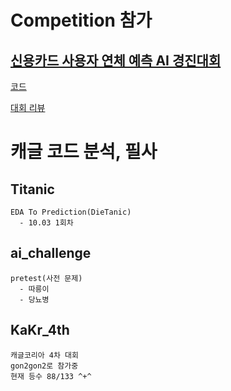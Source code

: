 # Competition 참가
  ## <a href="https://dacon.io/competitions/official/235713/overview/description">신용카드 사용자 연체 예측 AI 경진대회</a>
  
  <a href="">코드</a>
  
  <a href="not_yet">대회 리뷰</a>
  
  ### 

# 캐글 코드 분석, 필사
  ## Titanic
    EDA To Prediction(DieTanic)
      - 10.03 1회차
  ## ai_challenge
    pretest(사전 문제)
      - 따릉이
      - 당뇨병
  ## KaKr_4th
    캐글코리아 4차 대회
    gon2gon2로 참가중
    현재 등수 88/133 ^+^
